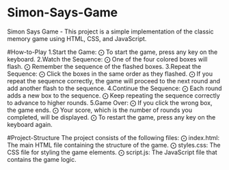# Simon-Says-Game
Simon Says Game - This project is a simple implementation of the classic memory game using HTML, CSS, and JavaScript.


#How-to-Play
1.Start the Game:
  ⨀ To start the game, press any key on the keyboard.
2.Watch the Sequence:
  ⨀ One of the four colored boxes will flash.
  ⨀ Remember the sequence of the flashed boxes.
3.Repeat the Sequence:
  ⨀ Click the boxes in the same order as they flashed.
  ⨀ If you repeat the sequence correctly, the game will proceed to the next round and add another flash to the sequence.
4.Continue the Sequence:
  ⨀ Each round adds a new box to the sequence.
  ⨀ Keep repeating the sequence correctly to advance to higher rounds.
5.Game Over:
  ⨀ If you click the wrong box, the game ends.
  ⨀ Your score, which is the number of rounds you completed, will be displayed.
  ⨀ To restart the game, press any key on the keyboard again.


  #Project-Structure
  The project consists of the following files:
  ⨀ index.html: The main HTML file containing the structure of the game.
  ⨀ styles.css: The CSS file for styling the game elements.
  ⨀ script.js: The JavaScript file that contains the game logic.
